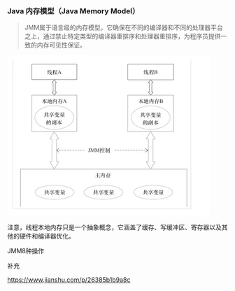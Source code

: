 ### Java 内存模型（Java Memory Model）

> JMM属于语言级的内存模型，它确保在不同的编译器和不同的处理器平台之上，通过禁止特定类型的编译器重排序和处理器重排序，为程序员提供一致的内存可见性保证。

![1549259697190](assets/1549259697190.png)

注意，线程本地内存只是一个抽象概念，它涵盖了缓存、写缓冲区、寄存器以及其他的硬件和编译器优化。



JMM8种操作

补充

https://www.jianshu.com/p/26385b1b9a8c